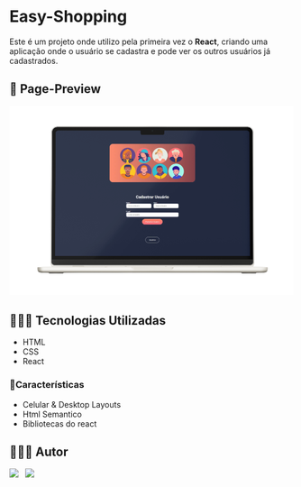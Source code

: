 

# Easy-Shopping

Este é um projeto onde utilizo pela primeira vez o **React**, criando uma aplicação onde o usuário se cadastra e pode ver os outros usuários já cadastrados.

## 📸 Page-Preview

<img src="Front-end/src/assets/preview-web">

## 👷🏻‍♀️ Tecnologias Utilizadas

- HTML
- CSS
- React

### 🚀Características

- Celular & Desktop Layouts
- Html Semantico
- Bibliotecas do react

## 👩🏻‍💻 Autor

[![](https://img.shields.io/badge/GitHub-181717.svg?style=for-the-badge&logo=GitHub&logoColor=white)](https://www.github.com/AdrianPGM)&nbsp;&nbsp;
[![](https://img.shields.io/badge/LinkedIn-0A66C2.svg?style=for-the-badge&logo=LinkedIn&logoColor=white)](https://www.linkedin.com/in/adrian-matheus/)&nbsp;&nbsp;
